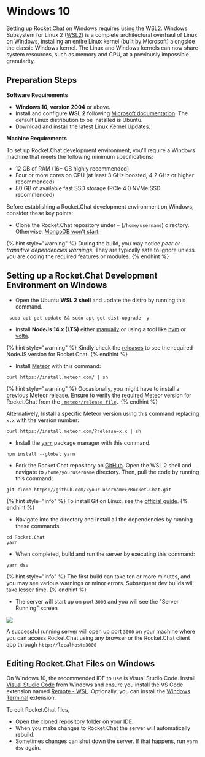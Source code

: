 # Windows 10

Setting up Rocket.Chat on Windows requires using the WSL2. Windows Subsystem for Linux 2 ([WSL2](https://docs.microsoft.com/en-us/windows/wsl/wsl2-index)) is a complete architectural overhaul of Linux on Windows, installing an entire Linux kernel (built by Microsoft) alongside the classic Windows kernel. The Linux and Windows kernels can now share system resources, such as memory and CPU, at a previously impossible granularity.

## Preparation Steps

**Software Requirements**

* **Windows 10, version 2004** or above.
* Install and configure **WSL 2** following [Microsoft documentation](https://docs.microsoft.com/en-us/windows/wsl/install-win10). The default Linux distribution to be installed is Ubuntu.
* Download and install the latest [Linux Kernel Updates](https://docs.microsoft.com/en-us/windows/wsl/wsl2-kernel).

**Machine Requirements**

To set up Rocket.Chat development environment, you'll require a Windows machine that meets the following minimum specifications:

* 12 GB of RAM (16+ GB highly recommended)
* Four or more cores on CPU (at least 3 GHz boosted, 4.2 GHz or higher recommended)
* 80 GB of available fast SSD storage (PCIe 4.0 NVMe SSD recommended)

Before establishing a Rocket.Chat development environment on Windows, consider these key points:

* Clone the Rocket.Chat repository under `~` (`/home/username`) directory. Otherwise, [MongoDB won't start](https://stackoverflow.com/a/39278452).

{% hint style="warning" %}
During the build, you may notice _peer or transitive dependencies warnings_. They are typically safe to ignore unless you are coding the required features or modules.
{% endhint %}

## Setting up a Rocket.Chat Development Environment on Windows

* Open the Ubuntu **WSL 2 shell** and update the distro by running this command.

```
 sudo apt-get update && sudo apt-get dist-upgrade -y
```

* Install **NodeJs 14.x (LTS)** either [manually](https://nodejs.org/dist/latest-v14.x/) or using a tool like [nvm](https://github.com/creationix/nvm) or [volta](https://volta.sh/).

{% hint style="warning" %}
Kindly check the [releases](https://github.com/RocketChat/Rocket.Chat/releases) to see the required NodeJS  version for Rocket.Chat.
{% endhint %}

* Install [Meteor](https://www.meteor.com/install) with this command:

```
curl https://install.meteor.com/ | sh
```

{% hint style="warning" %}
Occasionally, you might have to install a previous Meteor release. Ensure to verify the required Meteor version for Rocket.Chat from the  [`.meteor/release file`](https://github.com/RocketChat/Rocket.Chat/blob/develop/apps/meteor/.meteor/release)`.`
{% endhint %}

Alternatively, Install a specific Meteor version using this command replacing `x.x` with the version number:

```
curl https://install.meteor.com/?release=x.x | sh
```

* Install the [`yarn`](https://yarnpkg.com/getting-started/install) package manager with this command.

```
npm install --global yarn
```

* Fork the Rocket.Chat repository on [GitHub](https://github.com/RocketChat/Rocket.Chat). Open the WSL 2 shell and navigate to `/home/yourusername` directory. Then, pull the code by running this command:

```
git clone https://github.com/<your-username>/Rocket.Chat.git
```

{% hint style="info" %}
To install Git on Linux, see the [official guide](https://git-scm.com/book/en/v2/Getting-Started-Installing-Git).
{% endhint %}

* Navigate into the directory and install all the dependencies by running these commands:

```
cd Rocket.Chat
yarn
```

* When completed, build and run the server by executing this command:

```
yarn dsv
```

{% hint style="info" %}
The first build can take ten or more minutes, and you may see various warnings or minor errors. Subsequent dev builds will take lesser time.
{% endhint %}

* The server will start up on port `3000` and you will see the "Server Running" screen

![](<../../../.gitbook/assets/image (23).png>)

A successful running server will open up port `3000` on your machine where you can access Rocket.Chat using any browser or the Rocket.Chat client app through `http://localhost:3000`

## Editing Rocket.Chat Files on Windows

On Windows 10, the recommended IDE to use is Visual Studio Code. Install [Visual Studio Code](https://code.visualstudio.com/download) from Windows and ensure you install the VS Code extension named [Remote - WSL](https://marketplace.visualstudio.com/items?itemName=ms-vscode-remote.remote-wsl). Optionally, you can install the [Windows Terminal](https://www.microsoft.com/en-ca/p/windows-terminal-preview/9n0dx20hk701?rtc=1) extension.

To edit Rocket.Chat files,

* Open the cloned repository folder on your IDE.
* When you make changes to Rocket.Chat the server will automatically rebuild.
* Sometimes changes can shut down the server. If that happens, run `yarn dsv` again.
